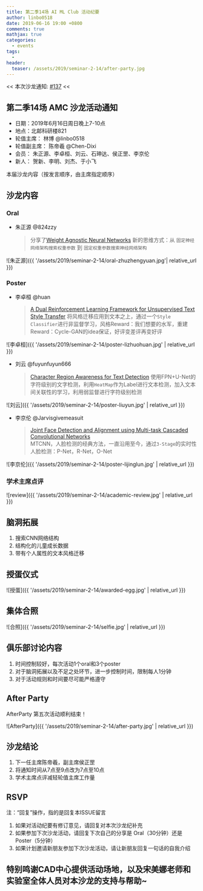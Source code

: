 ```yaml
---
title: 第二季14场 AI ML Club 活动纪要
author: linbo0518
date: 2019-06-16 19:00 +0800
comments: true
mathjax: true
categories: 
  - events
tags:
  - 
header:
  teaser: /assets/2019/seminar-2-14/after-party.jpg
---
```


<< 本次沙龙通知: [#137](https://github.com/BUPT/ai-ml.club/issues/137)  <<

## 第二季14场 AMC 沙龙活动通知

- 日期：2019年6月16日周日晚上7-10点
- 地点：北邮科研楼821
- 轮值主席： 林博 @linbo0518
- 轮值副主席： 陈帝羲 @Chen-Dixi
- 会员： 朱正源、李卓桓、刘云、石珅达、侯正罡、李京伦
- 新人： 贺新、李明、刘杰、于小飞

本届沙龙内容（按发言顺序，由主席指定顺序）

## 沙龙内容
  
### Oral

- 朱正源 @824zzy
    > 分享了[Weight Agnostic Neural Networks](https://arxiv.org/abs/1906.04358)
新的思维方式：从 `固定神经网络架构搜索权重参数` 到 `固定权重参数搜索神经网络架构`

![朱正源]({{ '/assets/2019/seminar-2-14/oral-zhuzhengyuan.jpg'| relative_url }})

### Poster

- 李卓桓 @huan
    > [A Dual Reinforcement Learning Framework for Unsupervised Text Style Transfer](https://arxiv.org/abs/1905.10060)
将风格迁移应用到文本之上，通过一个`Style Classifier`进行非监督学习，风格Reward：我们想要的水军，重建Reward：Cycle-GAN的idea保证，好评变差评再变好评

![李卓桓]({{ '/assets/2019/seminar-2-14/poster-lizhuohuan.jpg' | relative_url }})

- 刘云 @fuyunfuyun666
    > [Character Region Awareness for Text Detection](https://arxiv.org/abs/1904.01941)
使用FPN+U-Net的字符级别的文字检测，利用`HeatMap`作为Label进行文本检测，加入文本间关联性的学习，利用弱监督进行字符级别检测

![刘云]({{ '/assets/2019/seminar-2-14/poster-liuyun.jpg' | relative_url }})

- 李京伦 @Jarvisgivemeasuit
    > [Joint Face Detection and Alignment using Multi-task Cascaded Convolutional Networks](https://arxiv.org/abs/1604.02878)  
MTCNN，人脸检测的经典方法，一直沿用至今，通过`3-Stage`的实时性人脸检测：P-Net，R-Net，O-Net

![李京伦]({{ '/assets/2019/seminar-2-14/poster-lijinglun.jpg' | relative_url }})

### 学术主席点评

![review]({{ '/assets/2019/seminar-2-14/academic-review.jpg' | relative_url }})

## 脑洞拓展

1. 搜索CNN网络结构
2. 结构化的儿童成长数据
3. 带有个人属性的文本风格迁移

## 授蛋仪式

![授蛋]({{ '/assets/2019/seminar-2-14/awarded-egg.jpg' | relative_url }})

## 集体合照

![合照]({{ '/assets/2019/seminar-2-14/selfie.jpg' | relative_url }})

## 俱乐部讨论内容

1. 时间控制较好，每次活动1个oral和3个poster
2. 对于脑洞拓展以及不足之处环节，进一步控制时间，限制每人1分钟
3. 对于活动规则和时间要尽可能严格遵守

## After Party

AfterParty 第五次活动顺利结束！

![AfterParty]({{ '/assets/2019/seminar-2-14/after-party.jpg' | relative_url }})

## 沙龙结论

1. 下一任主席陈帝羲，副主席侯正罡
2. 将通知时间从7点至9点改为7点至10点
3. 学术主席点评减轻轮值主席工作量

## RSVP

注：“回复”操作，指的是回复本ISSUE留言

1. 如果对活动纪要有修订意见，请回复对本次沙龙纪补充
2. 如果参加下次沙龙活动，请回复下次自己的分享是 Oral（30分钟）还是Poster（5分钟）
3. 如果计划邀请新朋友参加下次沙龙活动，请让新朋友回复一句话的自我介绍

## 特别鸣谢CAD中心提供活动场地，以及宋美娜老师和实验室全体人员对本沙龙的支持与帮助~
